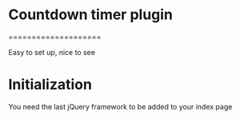 # Countdown timer plugin
====================

Easy to set up, nice to see


Initialization
====================
You need the last jQuery framework to be added to your index page

<!-- plug-in jQuery framework-->
<script type="text/javascript" src="https://code.jquery.com/jquery-3.2.0.min.js"></script>
<!--plug-in Countdown.js-->
<script type="text/javascript" src="countdown.js"></script>
